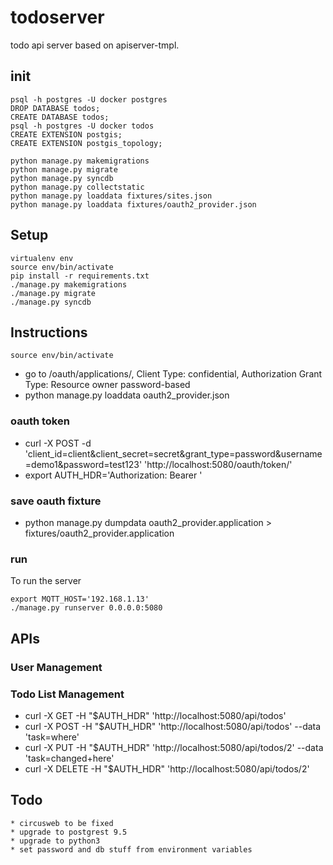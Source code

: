 # todoserver

todo api server based on apiserver-tmpl.

## init
```
psql -h postgres -U docker postgres
DROP DATABASE todos;
CREATE DATABASE todos;
psql -h postgres -U docker todos
CREATE EXTENSION postgis;
CREATE EXTENSION postgis_topology;

python manage.py makemigrations
python manage.py migrate
python manage.py syncdb
python manage.py collectstatic
python manage.py loaddata fixtures/sites.json
python manage.py loaddata fixtures/oauth2_provider.json

```


## Setup
```
virtualenv env
source env/bin/activate
pip install -r requirements.txt
./manage.py makemigrations
./manage.py migrate
./manage.py syncdb
```

## Instructions
```
source env/bin/activate
```

   * go to /oauth/applications/, Client Type: confidential, Authorization Grant Type: Resource owner password-based
   * python manage.py loaddata oauth2_provider.json

### oauth token

   * curl -X POST -d 'client_id=client&client_secret=secret&grant_type=password&username=demo1&password=test123' 'http://localhost:5080/oauth/token/'
   * export AUTH_HDR='Authorization: Bearer <access-token-here>'

### save oauth fixture

   * python manage.py dumpdata oauth2_provider.application > fixtures/oauth2_provider.application

### run
To run the server
```
export MQTT_HOST='192.168.1.13'
./manage.py runserver 0.0.0.0:5080
```

## APIs

### User Management

### Todo List Management

   * curl -X GET     -H "$AUTH_HDR" 'http://localhost:5080/api/todos'
   * curl -X POST    -H "$AUTH_HDR" 'http://localhost:5080/api/todos' --data 'task=where'
   * curl -X PUT     -H "$AUTH_HDR" 'http://localhost:5080/api/todos/2' --data 'task=changed+here'
   * curl -X DELETE  -H "$AUTH_HDR" 'http://localhost:5080/api/todos/2'


## Todo

    * circusweb to be fixed
    * upgrade to postgrest 9.5
    * upgrade to python3
    * set password and db stuff from environment variables
